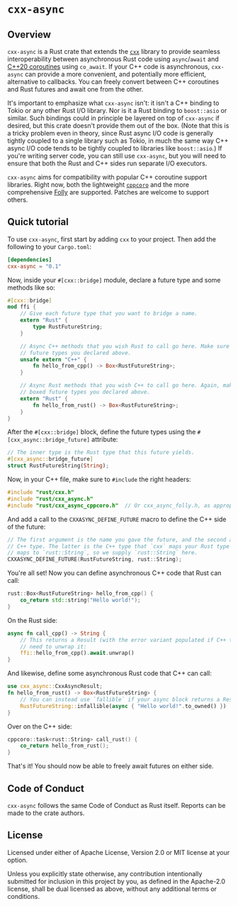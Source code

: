 # `cxx-async`

## Overview

`cxx-async` is a Rust crate that extends the [`cxx`](http://cxx.rs/) library to provide seamless
interoperability between asynchronous Rust code using `async`/`await` and [C++20 coroutines]
using `co_await`. If your C++ code is asynchronous, `cxx-async` can provide a more convenient, and
potentially more efficient, alternative to callbacks. You can freely convert between C++ coroutines
and Rust futures and await one from the other.

It's important to emphasize what `cxx-async` isn't: it isn't a C++ binding to Tokio or any other
Rust I/O library. Nor is it a Rust binding to `boost::asio` or similar. Such bindings could in
principle be layered on top of `cxx-async` if desired, but this crate doesn't provide them out of
the box. (Note that this is a tricky problem even in theory, since Rust async I/O code is generally
tightly coupled to a single library such as Tokio, in much the same way C++ async I/O code tends to
be tightly coupled to libraries like `boost::asio`.) If you're writing server code, you can still
use `cxx-async`, but you will need to ensure that both the Rust and C++ sides run separate I/O
executors.

`cxx-async` aims for compatibility with popular C++ coroutine support libraries. Right now,
both the lightweight [`cppcoro`](https://github.com/lewissbaker/cppcoro) and the more comprehensive
[Folly](https://github.com/facebook/folly/) are supported. Patches are welcome to support others.

## Quick tutorial

To use `cxx-async`, first start by adding `cxx` to your project. Then add the following to your
`Cargo.toml`:

```toml
[dependencies]
cxx-async = "0.1"
```

Now, inside your `#[cxx::bridge]` module, declare a future type and some methods like so:

```rust
#[cxx::bridge]
mod ffi {
    // Give each future type that you want to bridge a name.
    extern "Rust" {
        type RustFutureString;
    }

    // Async C++ methods that you wish Rust to call go here. Make sure they return one of the boxed
    // future types you declared above.
    unsafe extern "C++" {
        fn hello_from_cpp() -> Box<RustFutureString>;
    }

    // Async Rust methods that you wish C++ to call go here. Again, make sure they return one of the
    // boxed future types you declared above.
    extern "Rust" {
        fn hello_from_rust() -> Box<RustFutureString>;
    }
}
```

After the `#[cxx::bridge]` block, define the future types using the `#[cxx_async::bridge_future]`
attribute:

```rust
// The inner type is the Rust type that this future yields.
#[cxx_async::bridge_future]
struct RustFutureString(String);
```

Now, in your C++ file, make sure to `#include` the right headers:

```cpp
#include "rust/cxx.h"
#include "rust/cxx_async.h"
#include "rust/cxx_async_cppcoro.h"  // Or cxx_async_folly.h, as appropriate.
```

And add a call to the `CXXASYNC_DEFINE_FUTURE` macro to define the C++ side of the future:

```cpp
// The first argument is the name you gave the future, and the second argument is the corresponding
// C++ type. The latter is the C++ type that `cxx` maps your Rust type to: in this case, `String`
// maps to `rust::String`, so we supply `rust::String` here.
CXXASYNC_DEFINE_FUTURE(RustFutureString, rust::String);
```

You're all set! Now you can define asynchronous C++ code that Rust can call:

```cpp
rust::Box<RustFutureString> hello_from_cpp() {
    co_return std::string("Hello world!");
}
```

On the Rust side:

```rust
async fn call_cpp() -> String {
    // This returns a Result (with the error variant populated if C++ threw an exception), so you
    // need to unwrap it:
    ffi::hello_from_cpp().await.unwrap()
}
```

And likewise, define some asynchronous Rust code that C++ can call:

```rust
use cxx_async::CxxAsyncResult;
fn hello_from_rust() -> Box<RustFutureString> {
    // You can instead use `fallible` if your async block returns a Result.
    RustFutureString::infallible(async { "Hello world!".to_owned() })
}
```

Over on the C++ side:

```cpp
cppcoro::task<rust::String> call_rust() {
    co_return hello_from_rust();
}
```

That's it! You should now be able to freely await futures on either side.

## Code of Conduct

`cxx-async` follows the same Code of Conduct as Rust itself. Reports can be made to the crate
authors.

## License

Licensed under either of Apache License, Version 2.0 or MIT license at your option.

Unless you explicitly state otherwise, any contribution intentionally submitted for inclusion in
this project by you, as defined in the Apache-2.0 license, shall be dual licensed as above, without
any additional terms or conditions.

[C++20 coroutines]: https://en.cppreference.com/w/cpp/language/coroutines
